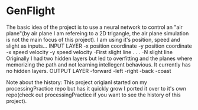 # GenFlight

The basic idea of the project is to use a neural network to control an "air plane"(by air plane I am refereing to a 2D trigangle, the air plane simulation is not the main focus of this project). I am using it's position, speed and slight as inputs...
  INPUT LAYER
  -x position coordinate
  -y position coordinate
  -x speed velocity
  -y speed velocity
  -First slight line
    .
    .
    .
  -N slight line
Originally I had two hidden layers but led to overfitting and the planes where memorizing the path and not learning intellegent behavious. It currently has no hidden layers.
  OUTPUT LAYER
  -forward
  -left
  -right
  -back
  -coast
  
  
Note about the history: This project origianl started on my processingPractice repo but has it quickly grow I ported it over to it's own repo(check out processingPractice if you want to see the history of this project).
